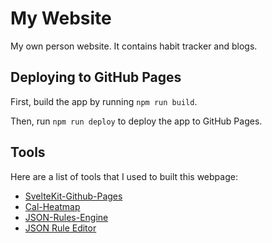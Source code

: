 # My Website

My own person website. It contains habit tracker and blogs.

## Deploying to GitHub Pages

First, build the app by running `npm run build`.

Then, run `npm run deploy` to deploy the app to GitHub Pages.

## Tools

Here are a list of tools that I used to built this webpage: 

- [SvelteKit-Github-Pages](https://metonym.github.io/sveltekit-gh-pages/)
- [Cal-Heatmap](https://github.com/wa0x6e/cal-heatmap)
- [JSON-Rules-Engine](https://github.com/CacheControl/json-rules-engine)
- [JSON Rule Editor](https://www.json-rule-editor.com/#/home)